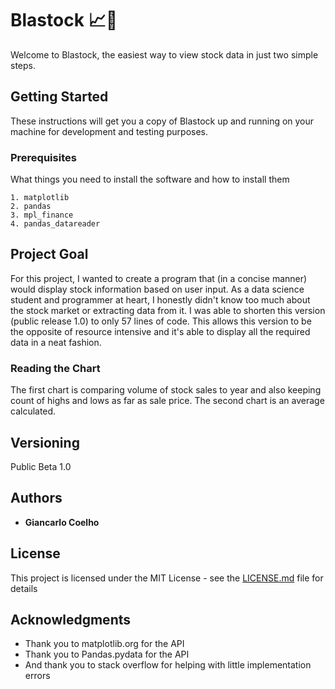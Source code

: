 # Blastock 📈🚀

Welcome to Blastock, the easiest way to view stock data in just two simple steps.

## Getting Started

These instructions will get you a copy of Blastock up and running on your machine for development and testing purposes.

### Prerequisites

What things you need to install the software and how to install them

```
1. matplotlib
2. pandas
3. mpl_finance
4. pandas_datareader
```

## Project Goal

For this project, I wanted to create a program that (in a concise manner) would display stock information based on user input. As a data science student and programmer at heart, I honestly didn't know too much about the stock market or extracting data from it. I was able to shorten this version (public release 1.0) to only 57 lines of code. This allows this version to be the opposite of resource intensive and it's able to display all the required data in a neat fashion. 

### Reading the Chart

The first chart is comparing volume of stock sales to year and also keeping count of highs and lows as far as sale price. The second chart is an average calculated.

## Versioning

Public Beta 1.0

## Authors

* **Giancarlo Coelho** 

## License

This project is licensed under the MIT License - see the [LICENSE.md](LICENSE.md) file for details

## Acknowledgments

* Thank you to matplotlib.org for the API
* Thank you to Pandas.pydata for the API
* And thank you to stack overflow for helping with little implementation errors
